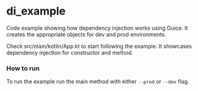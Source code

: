 # di_example
Code example showing how dependency injection works using Guice. It creates the appropriate objects for dev and prod environments.

Check src/main/kotlin/App.kt to start following the example. It showcases dependency injection for constructor and method.

### How to run
To run the example run the main method with either `--prod` or `--dev` flag.
